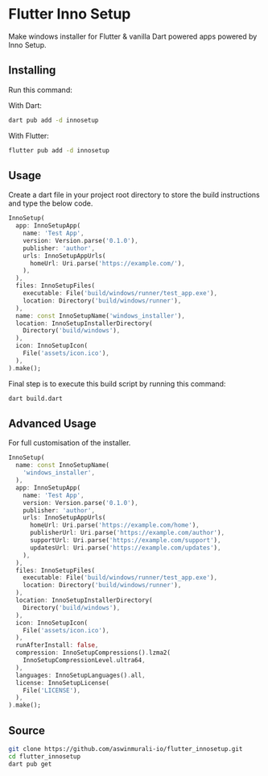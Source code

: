 # Flutter Inno Setup

Make windows installer for Flutter & vanilla Dart powered apps powered by Inno Setup.

## Installing

Run this command:

With Dart:

```sh
dart pub add -d innosetup
```

With Flutter:

```sh
flutter pub add -d innosetup
```

## Usage

Create a dart file in your project root directory to store the build instructions and type the below code.

```dart
InnoSetup(
  app: InnoSetupApp(
    name: 'Test App',
    version: Version.parse('0.1.0'),
    publisher: 'author',
    urls: InnoSetupAppUrls(
      homeUrl: Uri.parse('https://example.com/'),
    ),
  ),
  files: InnoSetupFiles(
    executable: File('build/windows/runner/test_app.exe'),
    location: Directory('build/windows/runner'),
  ),
  name: const InnoSetupName('windows_installer'),
  location: InnoSetupInstallerDirectory(
    Directory('build/windows'),
  ),
  icon: InnoSetupIcon(
    File('assets/icon.ico'),
  ),
).make();
```

Final step is to execute this build script by running this command:

```bash
dart build.dart
```

## Advanced Usage

For full customisation of the installer.

```dart
InnoSetup(
  name: const InnoSetupName(
    'windows_installer',
  ),
  app: InnoSetupApp(
    name: 'Test App',
    version: Version.parse('0.1.0'),
    publisher: 'author',
    urls: InnoSetupAppUrls(
      homeUrl: Uri.parse('https://example.com/home'),
      publisherUrl: Uri.parse('https://example.com/author'),
      supportUrl: Uri.parse('https://example.com/support'),
      updatesUrl: Uri.parse('https://example.com/updates'),
    ),
  ),
  files: InnoSetupFiles(
    executable: File('build/windows/runner/test_app.exe'),
    location: Directory('build/windows/runner'),
  ),
  location: InnoSetupInstallerDirectory(
    Directory('build/windows'),
  ),
  icon: InnoSetupIcon(
    File('assets/icon.ico'),
  ),
  runAfterInstall: false,
  compression: InnoSetupCompressions().lzma2(
    InnoSetupCompressionLevel.ultra64,
  ),
  languages: InnoSetupLanguages().all,
  license: InnoSetupLicense(
    File('LICENSE'),
  ),
).make();
```

## Source

```sh
git clone https://github.com/aswinmurali-io/flutter_innosetup.git
cd flutter_innosetup
dart pub get
```
